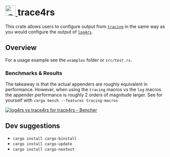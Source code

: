 <h1>
    <a href="https://docs.rs/crate/trace4rs/latest">
        <img
            src="https://github-production-user-asset-6210df.s3.amazonaws.com/7400284/289983235-f28e3d16-cdc4-4ab0-b157-22bd4adaca6b.png"
            alt="👁️ trace4rs"
            width=32
        />
    </a>
    trace4rs
</h1>

This crate allows users to configure output from
[`tracing`](docs.rs/tracing) in the same way as you would configure the
output of [`log4rs`](docs.rs/log4rs).

## Overview

For a usage example see the `examples` folder or `src/test.rs`.

### Benchmarks & Results

The takeaway is that the actual appenders are roughly equivalent in
performance. However, when using the `tracing` macros vs the `log` macros
the appender performance is roughly 2 orders of magnitude larger.
See for yourself with `cargo bench --features tracing-macros`

<a href="https://bencher.dev/perf/trace4rs?reports_per_page=4&reports_page=1&branches_per_page=8&branches_page=1&testbeds_per_page=8&testbeds_page=1&benchmarks_per_page=8&benchmarks_page=1"><img src="https://api.bencher.dev/v0/projects/trace4rs/perf/img?measures=6daa0563-984c-40c9-8716-cad463cc693b&branches=7c0ad2df-9b1c-4361-b0a5-8d87f8002dd4&testbeds=15a6cfb2-7ff5-4c89-abe9-d153f08a5ae0&benchmarks=422c918d-bf2f-4470-87b7-f06f6fc854ea%2C6d950af0-8d62-46fa-96e6-f694921e3cb6&title=log4rs+vs+trace4rs" title="log4rs vs trace4rs" alt="log4rs vs trace4rs for trace4rs - Bencher" /></a>

## Dev suggestions

- `cargo install cargo-binstall`
- `cargo install cargo-update`
- `cargo install cargo-nextest`
